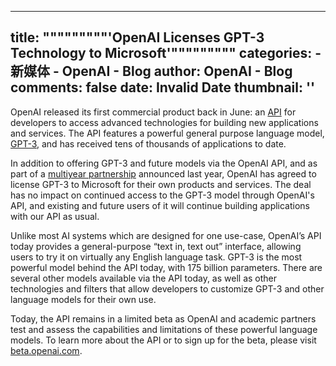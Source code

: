 
---
title: """""""""'OpenAI Licenses GPT-3 Technology to Microsoft'"""""""""
categories: 
    - 新媒体
    - OpenAI - Blog
author: OpenAI - Blog
comments: false
date: Invalid Date
thumbnail: ''
---

<div>   
<p>OpenAI released its first commercial product back in June: an <a href="https://openai.com/blog/openai-api/">API</a> for developers to access advanced technologies for building new applications and services. The API features a powerful general purpose language model, <a href="https://arxiv.org/abs/2005.14165">GPT-3</a>, and has received tens of thousands of applications to date.</p>
<p>In addition to offering GPT-3 and future models via the OpenAI API, and as part of a <a href="https://news.microsoft.com/2019/07/22/openai-forms-exclusive-computing-partnership-with-microsoft-to-build-new-azure-ai-supercomputing-technologies/">multiyear partnership</a> announced last year, OpenAI has agreed to license GPT-3 to Microsoft for their own products and services. The deal has no impact on continued access to the GPT-3 model through OpenAI's API, and existing and future users of it will continue building applications with our API as usual.</p>
<p>Unlike most AI systems which are designed for one use-case, OpenAI’s API today provides a general-purpose “text in, text out” interface, allowing users to try it on virtually any English language task. GPT-3 is the most powerful model behind the API today, with 175 billion parameters. There are several other models available via the API today, as well as other technologies and filters that allow developers to customize GPT-3 and other language models for their own use.</p>
<p>Today, the API remains in a limited beta as OpenAI and academic partners test and assess the capabilities and limitations of these powerful language models. To learn more about the API or to sign up for the beta, please visit <a href="https://beta.openai.com/">beta.openai.com</a>.</p>
<!--kg-card-end: markdown-->
      
</div>
            